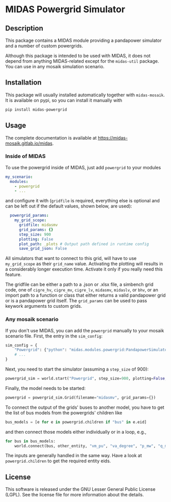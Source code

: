 # MIDAS Powergrid Simulator

## Description
This package contains a MIDAS module providing a pandapower simulator and a number of custom powergrids.

Although this package is intended to be used with MIDAS, it does not depend from anything MIDAS-related except for the `midas-util` package. You can use in any mosaik simulation scenario.

## Installation
This package will usually installed automatically together with `midas-mosaik`. It is available on pypi, so you can install it manually with

```bash
pip install midas-powergrid
```

## Usage
The complete documentation is available at https://midas-mosaik.gitlab.io/midas.

### Inside of MIDAS
To use the powergrid inside of MIDAS, just add `powergrid` to your modules

```yaml
my_scenario:
  modules:
    - powergrid
    - ...
```

and configure it with (`gridfile` is required, everything else is optional and can be left out if the default values, shown below, are used):


```yaml
  powergrid_params:
    my_grid_scope:
      gridfile: midasmv
      grid_params: {}
      step_size: 900
      plotting: False
      plot_path: _plots # Output path defined in runtime config
      save_grid_json: False
```

All simulators that want to connect to this grid, will have to use `my_grid_scope` as their `grid_name` value. Activating the plotting will results in a considerably longer execution time. Activate it only if you really need this feature. 

The gridfile can be either a path to a .json or .xlsx file, a simbench grid code, one of `cigre_hv`, `cigre_mv`, `cigre_lv`, `midasmv`, `midaslv`, or `bhv`, or an import path to a function or class that either returns a valid pandapower grid or is a pandapower grid itself. The `grid_params` can be used to pass keywork arguments to custom grids.

### Any mosaik scenario
If you don't use MIDAS, you can add the `powergrid` manually to your mosaik scenario file. First, the entry in the `sim_config`:

```python
sim_config = {
    "Powergrid": {"python": "midas.modules.powergrid:PandapowerSimulator"},
    # ...
}
```

Next, you need to start the simulator (assuming a `step_size` of 900):

```python
powergrid_sim = world.start("Powergrid", step_size=900, plotting=False, plot_path="path/to/store/plots")
```

Finally, the model needs to be started:

```python
powergrid = powergrid_sim.Grid(filename="midasmv", grid_params={})
```

To connect the output of the grids' buses to another model, you have to get the list of bus models from the powergrids' children like

```python
bus_models = [e for e in powergrid.children if "bus" in e.eid]
```

and then connect those models either individually or in a loop, e.g.,

```python
for bus in bus_models:
    world.connect(bus, other_entity, "vm_pu", "va_degree", "p_mw", "q_mvar")
```

The inputs are generally handled in the same way. Have a look at `powergrid.children` to get the required entity eids.

## License
This software is released under the GNU Lesser General Public License (LGPL). See the license file for more information about the details.
